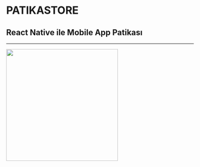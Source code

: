# PATIKASTORE

## React Native ile Mobile App Patikası

---

<a target="_blank" href="./SS/storeSS.gif">
<img src="./SS/storeSS.gif" width="300" style="max-width:100%;" align-items="center">
</a>